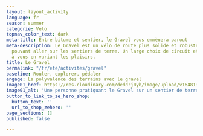 ```yaml
---
layout: layout_activity
language: fr
season: summer
categorie: Vélo
topnav_color_text: dark
meta-title: Entre bitume et sentier, le Gravel vous emmènera parout
meta-description: Le Gravel est un vélo de route plus solide et robuste avec des pneus
  pouvant aller sur les sentiers de terre. Un large choix de circuit et de trace s'offre
  à vous en variant les plaisirs.
title: Le Gravel
permalink: "/fr/ete/activites/gravel"
baseline: Rouler, explorer, pédaler
engage: La polyvalence des terrains avec le gravel
image01_href: https://res.cloudinary.com/deddrj0yb/image/upload/v1648136414/website/summer/dmitrii-vaccinium-ZipFYg_VLv4-unsplash.jpg
image01_alt: 'Une personne pratiquant le Gravel sur un sentier de terre battu '
button_to_link_to_ze_hero_shop:
  button_text: ''
  url_to_shop_zehero: ''
page_sections: []
published: false

---
```

